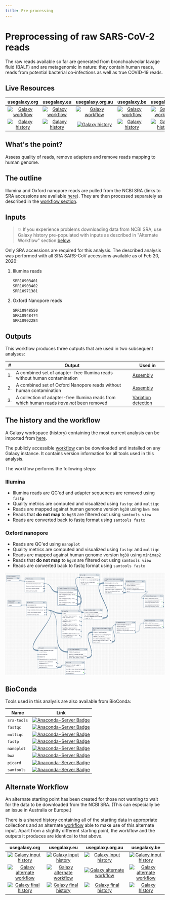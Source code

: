 ```yaml
---
title: Pre-processing
---
```

# Preprocessing of raw SARS-CoV-2 reads

The raw reads available so far are generated from bronchoalveolar lavage fluid (BALF) and are metagenomic in nature: they contain human reads, reads from potential bacterial co-infections as well as true COVID-19 reads.

## Live Resources

| usegalaxy.org | usegalaxy.eu | usegalaxy.org.au | usegalaxy.be | usegalaxy.fr |
|:--------:|:------------:|:------------:|:------------:|:------------:|
| [![Galaxy workflow](https://img.shields.io/static/v1?label=workflow&message=run&color=blue)](https://usegalaxy.org/u/aun1/w/covid-19-pre-pp) | [![Galaxy workflow](https://img.shields.io/static/v1?label=workflow&message=run&color=blue)](https://usegalaxy.eu/u/wolfgang-maier/w/covid-19-read-pre-processing) | [![Galaxy workflow](https://img.shields.io/static/v1?label=workflow&message=run&color=blue)](https://usegalaxy.org.au/u/simongladman/w/covid-19-read-pre-processing) | [![Galaxy workflow](https://img.shields.io/static/v1?label=workflow&message=run&color=blue)](https://usegalaxy.be/u/ieguinoa/w/covid-19-read-pre-processing) | [![Galaxy workflow](https://img.shields.io/static/v1?label=workflow&message=run&color=blue)](https://usegalaxy.fr/u/lecorguille/w/covid-19-read-pre-processing-with-download) |
| [![Galaxy history](https://img.shields.io/static/v1?label=history&message=view&color=blue)](https://usegalaxy.org/u/aun1/h/covid-19-pre-processing) | [![Galaxy history](https://img.shields.io/static/v1?label=history&message=view&color=blue)](https://usegalaxy.eu/u/wolfgang-maier/h/covid-19-read-pre-processing-without-downloading-from-sra) | [![Galaxy history](https://img.shields.io/static/v1?label=history&message=view&color=blue)](https://usegalaxy.org.au/u/simongladman/h/covid-19-alternate-pre-processing) | [![Galaxy history](https://img.shields.io/static/v1?label=history&message=view&color=blue)](https://usegalaxy.be/u/ieguinoa/h/covid-19---preprocessing-from-local-files) | [![Galaxy history](https://img.shields.io/static/v1?label=history&message=view&color=blue)](https://usegalaxy.fr/u/lecorguille/h/covid-19-pre-processing) |

## What's the point?

Assess quality of reads, remove adapters and remove reads mapping to human genome.

## The outline

Illumina and Oxford nanopore reads are pulled from the NCBI SRA (links to SRA accessions are available [here](https://www.ncbi.nlm.nih.gov/genbank/sars-cov-2-seqs/)). They are then processed separately as described in the [workflow section](#the-history-and-the-workflow).

## Inputs

> :boom: If you experience problems downloading data from NCBI SRA, use Galaxy history pre-populated with inputs as described in "Alternate Workflow" section [below](#alternate-workflow).

Only SRA accessions are required for this analysis. The described analysis was performed with all SRA SARS-CoV accessions available as of Feb 20, 2020:

1. Illumina reads

   ```
   SRR10903401
   SRR10903402
   SRR10971381
   ```

2. Oxford Nanopore reads

   ```
   SRR10948550
   SRR10948474
   SRR10902284
   ```

## Outputs

This workflow produces three outputs that are used in two subsequent analyses:

| #  | Output | Used in |
|----|------|---------|
| 1. | A combined set of adapter-free Illumina reads without human contamination | [Assembly](https://github.com/galaxyproject/SARS-CoV-2/tree/master/2-Assembly) |
| 2. | A combined set of Oxford Nanopore reads without human contamination | [Assembly](https://github.com/galaxyproject/SARS-CoV-2/tree/master/2-Assembly) |
| 3. | A collection of adapter-free Illumina reads from which human reads *have not* been removed | [Variation detection](https://github.com/galaxyproject/SARS-CoV-2/tree/master/4-Variation) |

## The history and the workflow

A Galaxy workspace (history) containing the most current analysis can be imported from [here](https://usegalaxy.org/u/aun1/h/covid-19-pre-processing).

The publicly accessible [workflow](https://usegalaxy.org/u/aun1/w/covid-19-pre-pp) can be downloaded and installed on any Galaxy instance. It contains version information for all tools used in this analysis.

The workflow performs the following steps:

### Illumina

 - Illumina reads are QC'ed and adapter sequences are removed using `fastp`
 - Quality metrics are computed and visualized using `fastqc`  and `multiqc`
 - Reads are mapped against human genome version `hg38` using `bwa mem`
 - Reads that **do not map** to `hg38` are filtered out using `samtools view`
 - Reads are converted back to fastq format using `samtools fastx`

### Oxford nanopore

 - Reads are QC'ed using `nanoplot`
 - Quality metrics are computed and visualized using `fastqc`  and `multiqc`
 - Reads are mapped against human genome version `hg38` using `minimap2`
 - Reads that **do not map** to `hg38` are filtered out using `samtools view`
 - Reads are converted back to fastq format using `samtools fastx`

![](./pp_wf.png)

## BioConda

Tools used in this analysis are also available from BioConda:

| Name | Link |
|------|----------------|
| `sra-tools` | [![Anaconda-Server Badge](https://anaconda.org/bioconda/sra-tools/badges/version.svg)](https://anaconda.org/bioconda/sra-tools) |
| `fastqc` | [![Anaconda-Server Badge](https://anaconda.org/bioconda/fastqc/badges/version.svg)](https://anaconda.org/bioconda/fastqc) |
| `multiqc` | [![Anaconda-Server Badge](https://anaconda.org/bioconda/multiqc/badges/version.svg)](https://anaconda.org/bioconda/multiqc) |
| `fastp` | [![Anaconda-Server Badge](https://anaconda.org/bioconda/fastp/badges/version.svg)](https://anaconda.org/bioconda/fastp) |
| `nanoplot` | [![Anaconda-Server Badge](https://anaconda.org/bioconda/nanoplot/badges/version.svg)](https://anaconda.org/bioconda/nanoplot) |
| `bwa` | [![Anaconda-Server Badge](https://anaconda.org/bioconda/bwa/badges/version.svg)](https://anaconda.org/bioconda/bwa) |
| `picard` | [![Anaconda-Server Badge](https://anaconda.org/bioconda/picard/badges/version.svg)](https://anaconda.org/bioconda/picard) |
| `samtools` | [![Anaconda-Server Badge](https://anaconda.org/bioconda/samtools/badges/version.svg)](https://anaconda.org/bioconda/samtools) |

## Alternate Workflow

An alternate starting point has been created for those not wanting to wait for the data to be downloaded from the NCBI SRA. (This can especially be an issue in Australia or Europe.)

There is a shared [history](https://usegalaxy.org.au/u/simongladman/h/covid-19-raw-data) containing all of the starting data in appropriate collections and an alternate [workflow](https://usegalaxy.org.au/u/simongladman/w/covid-19-alternate-pre-processing) able to make use of this alternate input. Apart from a slightly different starting point, the workflow and the outputs it produces are identical to that above.

| usegalaxy.org | usegalaxy.eu | usegalaxy.org.au | usegalaxy.be |
|:-----------:|:------------:|:----------------:|:----------------:|
| [![Galaxy input history](https://img.shields.io/static/v1?label=input_history&message=view&color=blue)](https://usegalaxy.org/u/aun1/h/covid-19-sra-data) | [![Galaxy input history](https://img.shields.io/static/v1?label=input_history&message=view&color=blue)](https://usegalaxy.eu/u/wolfgang-maier/h/covid-19-raw-data) | [![Galaxy input history](https://img.shields.io/static/v1?label=input_history&message=view&color=blue)](https://usegalaxy.org.au/u/simongladman/h/covid-19-raw-data) | [![Galaxy input history](https://img.shields.io/static/v1?label=input_history&message=view&color=blue)](https://usegalaxy.be/u/ieguinoa/h/covid-19-raw-data) |
| [![Galaxy alternate workflow](https://img.shields.io/static/v1?label=workflow&message=run&color=blue)](https://usegalaxy.org/u/aun1/w/copy-of-covid-19-read-pre-processing) | [![Galaxy alternate workflow](https://img.shields.io/static/v1?label=workflow&message=run&color=blue)](https://usegalaxy.eu/u/wolfgang-maier/w/covid-19-read-pre-processing-without-downloading-from-sra) | [![Galaxy alternate workflow](https://img.shields.io/static/v1?label=workflow&message=run&color=blue)](https://usegalaxy.org.au/u/simongladman/w/covid-19-alternate-pre-processing) | [![Galaxy alternate workflow](https://img.shields.io/static/v1?label=workflow&message=run&color=blue)](https://usegalaxy.be/u/ieguinoa/w/covid-19-read-pre-processing-alternative) |
| [![Galaxy final history](https://img.shields.io/static/v1?label=final_history&message=view&color=blue)](https://usegalaxy.org/u/aun1/h/covid-19-pre-processing) | [![Galaxy final history](https://img.shields.io/static/v1?label=final_history&message=view&color=blue)](https://usegalaxy.eu/u/wolfgang-maier/h/covid-19-read-pre-processing-without-downloading-from-sra) | [![Galaxy final history](https://img.shields.io/static/v1?label=final_history&message=view&color=blue)](https://usegalaxy.org.au/u/simongladman/h/covid-19-alternate-pre-processing) | [![Galaxy history](https://img.shields.io/static/v1?label=final_history&message=view&color=blue)](https://usegalaxy.be/u/ieguinoa/h/covid-19---preprocessing-from-local-files) |
